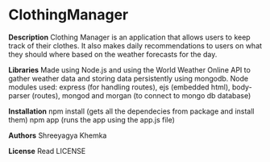 # ClothingManager

**Description**
Clothing Manager is an application that allows users to keep track of their clothes. It also makes daily recommendations 
to users on what they should where based on the weather forecasts for the day. 

**Libraries**
Made using Node.js and using the World Weather Online API to gather weather data and storing data persistently using mongodb. 
Node modules used: express (for handling routes), ejs (embedded html), body-parser (routes), 
mongod and morgan (to connect to mongo db database) 

**Installation**
npm install (gets all the dependecies from package and install them)
npm app (runs the app using the app.js file)

**Authors**
Shreeyagya Khemka

**License**
Read LICENSE
